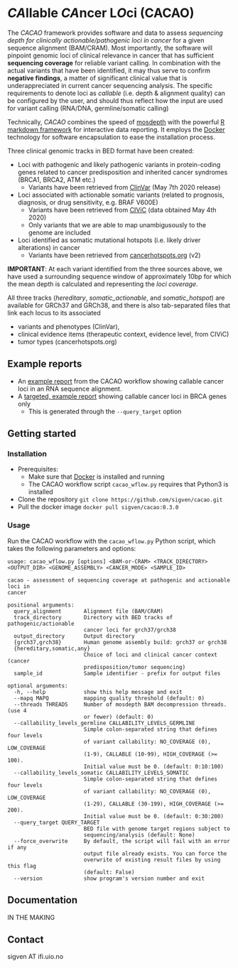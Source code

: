 # *CA*llable *CA*ncer L*O*ci (CACAO)

The *CACAO* framework provides software and data to assess *sequencing depth for clinically actionable/pathogenic loci in cancer* for a given sequence alignment (BAM/CRAM). Most importantly, the software will pinpoint genomic loci of clinical relevance in cancer that has sufficient **sequencing coverage** for reliable variant calling. In combination with the actual variants that have been identified, it may thus serve to confirm **negative findings**, a matter of significant clinical value that is underappreciated in current cancer sequencing analysis. The specific requirements to denote loci as *callable* (i.e. depth & alignment quality) can be configured by the user, and should thus reflect how the input are used for variant calling (RNA/DNA, germline/somatic calling)

Technically, *CACAO* combines the speed of [mosdepth](https://github.com/brentp/mosdepth) with the powerful [R markdown framework](https://rmarkdown.rstudio.com/) for interactive data reporting. It employs the [Docker](https://www.docker.com) technology for software encapsulation to ease the installation process.

Three clinical genomic tracks in BED format have been created:

* Loci with pathogenic and likely pathogenic variants in protein-coding genes related to cancer predisposition and inherited cancer syndromes (BRCA1, BRCA2, ATM etc.)
	* Variants have been retrieved from [ClinVar](https://www.ncbi.nlm.nih.gov/clinvar) (May 7th 2020 release)
* Loci associated with actionable somatic variants (related to prognosis, diagnosis, or drug sensitivity, e.g. BRAF V600E)
	* Variants have been retrieved from [CIViC](https://civicdb.org) (data obtained May 4th 2020)
	* Only variants that we are able to map unambigusously to the genome are included
* Loci identified as somatic mutational hotspots (i.e. likely driver alterations) in cancer
	* Variants have been retrieved from [cancerhotspots.org](https://www.cancerhotspots.org) (v2)

**IMPORTANT**: At each variant identified from the three sources above, we have used a surrounding sequence window of approximately 10bp for which the mean depth is calculated and representing the *loci coverage*.

All three tracks (*hereditary*, *somatic_actionable*, and *somatic_hotspot*) are available for GRCh37 and GRCh38, and there is also tab-separated files that link each locus to its associated
   * variants and phenotypes (ClinVar),
   * clinical evidence items (therapeutic context, evidence level, from CIViC)
   * tumor types (cancerhotspots.org)

## Example reports
 - An [example report](https://folk.uio.no/sigven/test.cacao.grch37.html) from the CACAO workflow showing callable cancer loci in an RNA sequence alignment.
 - A [targeted, example report](https://folk.uio.no/sigven/test_targeted.cacao.grch37.html) showing callable cancer loci in BRCA genes only
	 - This is generated through the `--query_target` option

## Getting started

### Installation

* Prerequisites:
	* Make sure that [Docker](https://www.docker.com/) is installed and running
	* The CACAO workflow script `cacao_wflow.py` requires that Python3 is installed
* Clone the repository `git clone https://github.com/sigven/cacao.git`
* Pull the docker image `docker pull sigven/cacao:0.3.0`

### Usage

Run the CACAO workflow with the `cacao_wflow.py` Python script, which takes the following parameters and options:

	usage: cacao_wflow.py [options] <BAM-or-CRAM> <TRACK_DIRECTORY> <OUTPUT_DIR> <GENOME_ASSEMBLY> <CANCER_MODE> <SAMPLE_ID>

	cacao - assessment of sequencing coverage at pathogenic and actionable loci in
	cancer

	positional arguments:
	  query_alignment       Alignment file (BAM/CRAM)
	  track_directory       Directory with BED tracks of pathogenic/actionable
	                        cancer loci for grch37/grch38
	  output_directory      Output directory
	  {grch37,grch38}       Human genome assembly build: grch37 or grch38
	  {hereditary,somatic,any}
	                        Choice of loci and clinical cancer context (cancer
	                        predisposition/tumor sequencing)
	  sample_id             Sample identifier - prefix for output files

	optional arguments:
	  -h, --help            show this help message and exit
	  --mapq MAPQ           mapping quality threshold (default: 0)
	  --threads THREADS     Number of mosdepth BAM decompression threads. (use 4
	                        or fewer) (default: 0)
	  --callability_levels_germline CALLABILITY_LEVELS_GERMLINE
	                        Simple colon-separated string that defines four levels
	                        of variant callability: NO_COVERAGE (0), LOW_COVERAGE
	                        (1-9), CALLABLE (10-99), HIGH_COVERAGE (>= 100).
	                        Initial value must be 0. (default: 0:10:100)
	  --callability_levels_somatic CALLABILITY_LEVELS_SOMATIC
	                        Simple colon-separated string that defines four levels
	                        of variant callability: NO_COVERAGE (0), LOW_COVERAGE
	                        (1-29), CALLABLE (30-199), HIGH_COVERAGE (>= 200).
	                        Initial value must be 0. (default: 0:30:200)
	  --query_target QUERY_TARGET
	                        BED file with genome target regions subject to
	                        sequencing/analysis (default: None)
	  --force_overwrite     By default, the script will fail with an error if any
	                        output file already exists. You can force the
	                        overwrite of existing result files by using this flag
	                        (default: False)
	  --version             show program's version number and exit
## Documentation

IN THE MAKING

## Contact

sigven AT ifi.uio.no
